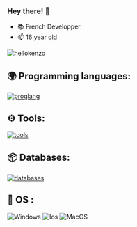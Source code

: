 ### Hey there! 👋
- 📚 French Developper
- 📫 16 year old

<p align="left"> <img src="https://komarev.com/ghpvc/?username=hellokenzo&label=Profile%20views&color=0e75b6&style=flat" alt="hellokenzo" /> 


## 🌍 Programming languages:

  [![proglang](https://skillicons.dev/icons?i=js,html,css,java,nextjs,react,powershell,tailwind&theme=dark)](https://github.com/hellokenzo/)


## ⚙️ Tools:

  [![tools](https://skillicons.dev/icons?i=git,github,figma,vscode,idea,aws,docker,kubernetes,discord&theme=dark)](https://github.com/hellokenzo)

  
## 📦 Databases:

 [![databases](https://skillicons.dev/icons?i=mysql,sqlite,mongodb&theme=dark)](https://github.com/hellokenzo)


## 🔧 OS :

 ![Windows](https://img.shields.io/badge/Windows-000000?style=for-the-badge&logo=windows&logoColor=white)
 ![Ios](https://img.shields.io/badge/iOS-000000?style=for-the-badge&logo=ios&logoColor=white)
 ![MacOS](https://img.shields.io/badge/MACOS-000000?style=for-the-badge&logo=ios&logoColor=white)
